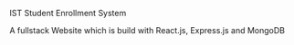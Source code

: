 IST Student Enrollment System

A fullstack Website which is build with React.js, Express.js and MongoDB
